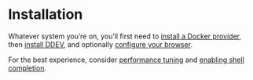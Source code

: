 # Installation

Whatever system you’re on, you’ll first need to [install a Docker provider](docker-installation.md), then [install DDEV](ddev-installation.md), and optionally [configure your browser](configuring-browsers.md).

For the best experience, consider [performance tuning](performance.md) and [enabling shell completion](shell-completion.md).
